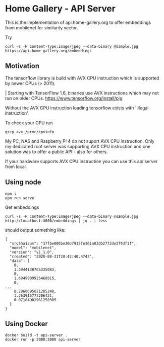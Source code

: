 # Home Gallery - API Server

This is the implementation of api.home-gallery.org to offer embeddings from mobilenet for similarity vector.

Try

```
curl -s -H Content-Type:image/jpeg --data-binary @sample.jpg https://api.home-gallery.org/embeddings
```

## Motivation

The tensorflow library is build with AVX CPU instruction which is supported by newer CPUs (> 2011).

| Starting with TensorFlow 1.6, binaries use AVX instructions which may not run on older CPUs.
https://www.tensorflow.org/install/pip

Without the AVX CPU instruction loading tensorflow exists with 'Illegal instruction'.

To check your CPU run

```
grep avx /proc/cpuinfo
```

My PC, NAS and Raspberry PI 4 do not suport AVX CPU instruction. Only my dedicated root server
was supporting AVX CPU instruction and one solution was to offer a public API - also for others.

If your hardware supports AVX CPU instruction you can use this api server from local.

## Using node

```
npm i
npm run serve
```

Get embeddings
```
curl -s -H Content-Type:image/jpeg --data-binary @sample.jpg http://localhost:3000/embeddings | jq . | less
```

should output something like:

```
{
  "srcSha1sum": "17f5e000be30d7915fe161a03db2773de279df1f",
  "model": "mobilenet",
  "version": "v1_1.0",
  "created": "2020-08-31T20:42:40.474Z",
  "data": [
    0,
    1.5944138765335083,
    0,
    1.6949909925460815,
    0,
...
    0.2866695821285248,
    1.263915777206421,
    0.07164981961250305
  ]
}
```

## Using Docker

```
docker build -t api-server .
docker run -p 3000:3000 api-server
```

